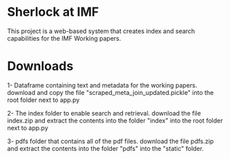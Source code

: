 # Sherlock at IMF

This project is a web-based system that creates index and search capabilities for the IMF Working papers.

# Downloads

1- Dataframe containing text and metadata for the working papers.
download and copy the file "scraped_meta_join_updated.pickle" into the root folder next to app.py

2- The index folder to enable search and retrieval.
download the file index.zip and extract the contents into the folder "index" into the root folder next to app.py

3- pdfs folder that contains all of the pdf files. 
download the file pdfs.zip and extract the contents into the folder "pdfs" into the "static" folder.
